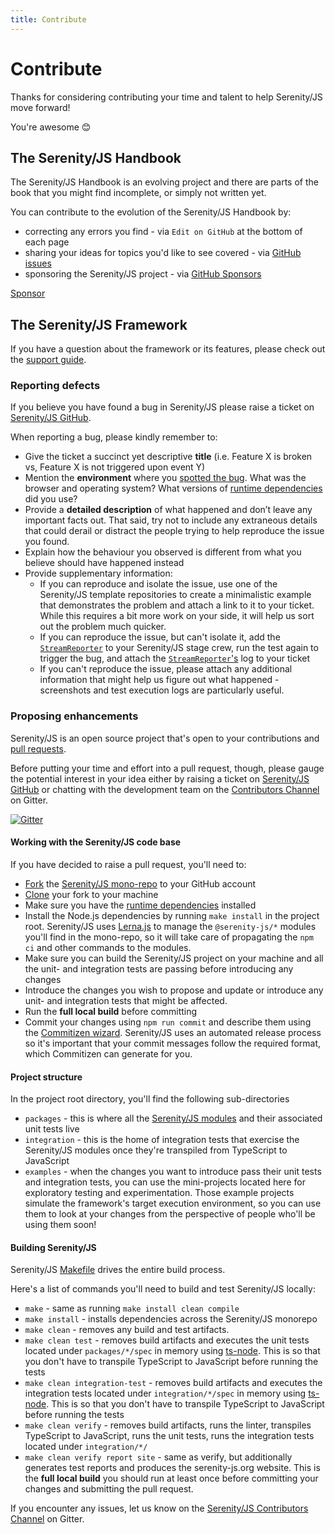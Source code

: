 ```yaml
---
title: Contribute
---
```

# Contribute

Thanks for considering contributing your time and talent to help Serenity/JS move forward!

You're awesome &#x1F60A;

## The Serenity/JS Handbook

The Serenity/JS Handbook is an evolving project and there are parts of the book that you might find incomplete, or simply not written yet.

You can contribute to the evolution of the Serenity/JS Handbook by:
- correcting any errors you find - via `Edit on GitHub` at the bottom of each page
- sharing your ideas for topics you'd like to see covered - via [GitHub issues](https://github.com/serenity-js/serenity-js/issues/new)
- sponsoring the Serenity/JS project - via [GitHub Sponsors](https://github.com/sponsors/serenity-js)

<a class="github-button" href="https://github.com/sponsors/serenity-js" data-icon="octicon-heart" data-size="large" aria-label="Sponsor Serenity/JS on GitHub">Sponsor</a>

## The Serenity/JS Framework

If you have a question about the framework or its features, please check out the [support guide](/support).

### Reporting defects

If you believe you have found a bug in Serenity/JS please raise a ticket on [Serenity/JS GitHub](https://github.com/serenity-js/serenity-js).

When reporting a bug, please kindly remember to:
- Give the ticket a succinct yet descriptive **title** (i.e. Feature X is broken vs, Feature X is not triggered upon event Y)
- Mention the **environment** where you [spotted the bug](https://cartoontester.blogspot.com/2012/02/art-of-bug-reporting.html). What was the browser and operating system? What versions of [runtime dependencies](/handbook/getting-started/installation) did you use?
- Provide a **detailed description** of what happened and don’t leave any important facts out. That said, try not to include any extraneous details that could derail or distract the people trying to help reproduce the issue you found.
- Explain how the behaviour you observed is different from what you believe should have happened instead
- Provide supplementary information:
    - If you can reproduce and isolate the issue, use one of the Serenity/JS template repositories to create a minimalistic example that demonstrates the problem and attach a link to it to your ticket. While this requires a bit more work on your side, it will help us sort out the problem much quicker.
    - If you can reproduce the issue, but can't isolate it, add the [`StreamReporter`](/api/core/class/StreamReporter) to your Serenity/JS stage crew, run the test again to trigger the bug, and attach the [`StreamReporter`'s](/api/core/class/StreamReporter)  log to your ticket
    - If you can't reproduce the issue, please attach any additional information that might help us figure out what happened - screenshots and test execution logs are particularly useful. 

### Proposing enhancements

Serenity/JS is an open source project that's open to your contributions and [pull requests](https://help.github.com/en/github/collaborating-with-issues-and-pull-requests/about-pull-requests).

Before putting your time and effort into a pull request, though, please gauge the potential interest in your idea either by raising a ticket on [Serenity/JS GitHub](https://github.com/serenity-js/serenity-js/issues/new) or chatting with the development team on the [Contributors Channel](https://gitter.im/serenity-js/Contributors) on Gitter.

[![Gitter](https://badges.gitter.im/serenity-js/Contributors.svg)](https://gitter.im/serenity-js/Contributors?utm_source=badge&utm_medium=badge&utm_campaign=pr-badge)

#### Working with the Serenity/JS code base

If you have decided to raise a pull request, you'll need to:
- [Fork](https://help.github.com/en/github/getting-started-with-github/fork-a-repo) the [Serenity/JS mono-repo](https://github.com/serenity-js/serenity-js) to your GitHub account
- [Clone](https://help.github.com/en/github/creating-cloning-and-archiving-repositories/cloning-a-repository) your fork to your machine
- Make sure you have the [runtime dependencies](/handbook/getting-started/installation) installed
- Install the Node.js dependencies by running `make install` in the project root. Serenity/JS uses [Lerna.js](https://github.com/lerna/lerna) to manage the `@serenity-js/*` modules you'll find in the mono-repo, so it will take care of propagating the `npm ci` and other commands to the modules.
- Make sure you can build the Serenity/JS project on your machine and all the unit- and integration tests are passing before introducing any changes
- Introduce the changes you wish to propose and update or introduce any unit- and integration tests that might be affected.
- Run the **full local build** before committing
- Commit your changes using `npm run commit` and describe them using the [Commitizen wizard](https://github.com/commitizen). Serenity/JS uses an automated release process so it's important that your commit messages follow the required format, which Commitizen can generate for you.

#### Project structure

In the project root directory, you'll find the following sub-directories
- `packages` - this is where all the [Serenity/JS modules](/api) and their associated unit tests live
- `integration` - this is the home of integration tests that exercise the Serenity/JS modules once they're transpiled from TypeScript to JavaScript
- `examples` - when the changes you want to introduce pass their unit tests and integration tests, you can use the mini-projects located here for exploratory testing and experimentation. Those example projects simulate the framework's target execution environment, so you can use them to look at your changes from the perspective of people who'll be using them soon!  

#### Building Serenity/JS

Serenity/JS [Makefile](https://github.com/serenity-js/serenity-js/blob/master/Makefile) drives the entire build process. 

Here's a list of commands you'll need to build and test Serenity/JS locally:
- `make` - same as running `make install clean compile`
- `make install` - installs dependencies across the Serenity/JS monorepo
- `make clean` - removes any build and test artifacts.
- `make clean test` - removes build artifacts and executes the unit tests located under `packages/*/spec` in memory using [ts-node](https://github.com/TypeStrong/ts-node). This is so that you don't have to transpile TypeScript to JavaScript before running the tests
- `make clean integration-test` - removes build artifacts and executes the integration tests located under `integration/*/spec` in memory using [ts-node](https://github.com/TypeStrong/ts-node). This is so that you don't have to transpile TypeScript to JavaScript before running the tests
- `make clean verify` - removes build artifacts, runs the linter, transpiles TypeScript to JavaScript, runs the unit tests, runs the integration tests located under `integration/*/` 
- `make clean verify report site` - same as verify, but additionally generates test reports and produces the serenity-js.org website. This is the **full local build** you should run at least once before committing your changes and submitting the pull request.

If you encounter any issues, let us know on the [Serenity/JS Contributors Channel](https://gitter.im/serenity-js/Contributors) on Gitter.
